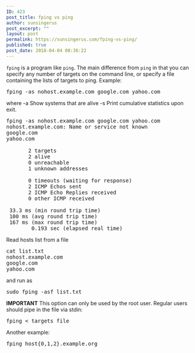 ```yaml
---
ID: 423
post_title: fping vs ping
author: sunsingerus
post_excerpt: ""
layout: post
permalink: https://sunsingerus.com/fping-vs-ping/
published: true
post_date: 2018-04-04 08:36:22
---
```

<code>fping</code> is a program like <code>ping</code>. The main difference from <code>ping</code> in that you can specify any number of targets on the command line, or specify a file containing the lists of targets to ping.
Example:
<pre>
fping -as nohost.example.com google.com yahoo.com
</pre>
where
-a   Show systems that are alive
-s   Print cumulative statistics upon exit.
<pre>
fping -as nohost.example.com google.com yahoo.com
nohost.example.com: Name or service not known
google.com
yahoo.com

       2 targets
       2 alive
       0 unreachable
       1 unknown addresses

       0 timeouts (waiting for response)
       2 ICMP Echos sent
       2 ICMP Echo Replies received
       0 other ICMP received

 33.3 ms (min round trip time)
 100 ms (avg round trip time)
 167 ms (max round trip time)
        0.193 sec (elapsed real time)
</pre>

Read hosts list from a file

<pre>
cat list.txt 
nohost.example.com
google.com
yahoo.com
</pre>

and run as
<pre>
sudo fping -asf list.txt
</pre>
<strong>IMPORTANT</strong>
This option can only be used by the root user. Regular users should pipe in the file via stdin:
<pre>
fping < targets_file
</pre>

Another example:
<pre>
fping host{0,1,2}.example.org
</pre>